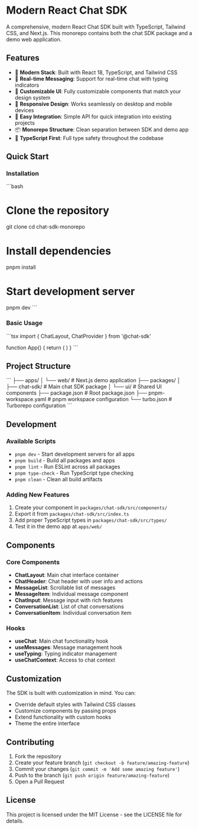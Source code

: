 # Modern React Chat SDK

A comprehensive, modern React Chat SDK built with TypeScript, Tailwind CSS, and Next.js. This monorepo contains both the chat SDK package and a demo web application.

## Features

- 🚀 **Modern Stack**: Built with React 18, TypeScript, and Tailwind CSS
- 💬 **Real-time Messaging**: Support for real-time chat with typing indicators
- 🎨 **Customizable UI**: Fully customizable components that match your design system
- 📱 **Responsive Design**: Works seamlessly on desktop and mobile devices
- 🔧 **Easy Integration**: Simple API for quick integration into existing projects
- 📦 **Monorepo Structure**: Clean separation between SDK and demo app
- 🎯 **TypeScript First**: Full type safety throughout the codebase

## Quick Start

### Installation

\`\`\`bash
# Clone the repository
git clone <repository-url>
cd chat-sdk-monorepo

# Install dependencies
pnpm install

# Start development server
pnpm dev
\`\`\`

### Basic Usage

\`\`\`tsx
import { ChatLayout, ChatProvider } from '@chat-sdk'

function App() {
  return (
    <ChatProvider>
      <ChatLayout conversationId="my-chat" />
    </ChatProvider>
  )
}
\`\`\`

## Project Structure

\`\`\`
├── apps/
│   └── web/                 # Next.js demo application
├── packages/
│   ├── chat-sdk/           # Main chat SDK package
│   └── ui/                 # Shared UI components
├── package.json            # Root package.json
├── pnpm-workspace.yaml     # pnpm workspace configuration
└── turbo.json             # Turborepo configuration
\`\`\`

## Development

### Available Scripts

- `pnpm dev` - Start development servers for all apps
- `pnpm build` - Build all packages and apps
- `pnpm lint` - Run ESLint across all packages
- `pnpm type-check` - Run TypeScript type checking
- `pnpm clean` - Clean all build artifacts

### Adding New Features

1. Create your component in `packages/chat-sdk/src/components/`
2. Export it from `packages/chat-sdk/src/index.ts`
3. Add proper TypeScript types in `packages/chat-sdk/src/types/`
4. Test it in the demo app at `apps/web/`

## Components

### Core Components

- **ChatLayout**: Main chat interface container
- **ChatHeader**: Chat header with user info and actions
- **MessageList**: Scrollable list of messages
- **MessageItem**: Individual message component
- **ChatInput**: Message input with rich features
- **ConversationList**: List of chat conversations
- **ConversationItem**: Individual conversation item

### Hooks

- **useChat**: Main chat functionality hook
- **useMessages**: Message management hook
- **useTyping**: Typing indicator management
- **useChatContext**: Access to chat context

## Customization

The SDK is built with customization in mind. You can:

- Override default styles with Tailwind CSS classes
- Customize components by passing props
- Extend functionality with custom hooks
- Theme the entire interface

## Contributing

1. Fork the repository
2. Create your feature branch (`git checkout -b feature/amazing-feature`)
3. Commit your changes (`git commit -m 'Add some amazing feature'`)
4. Push to the branch (`git push origin feature/amazing-feature`)
5. Open a Pull Request

## License

This project is licensed under the MIT License - see the LICENSE file for details.
